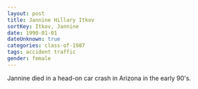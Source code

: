 ```yaml
---
layout: post
title: Jannine Hillary Itkov
sortKey: Itkov, Jannine
date: 1990-01-01
dateUnknown: true
categories: class-of-1987
tags: accident traffic
gender: female
---
```

Jannine died in a head-on car crash in Arizona in the early 90's.
